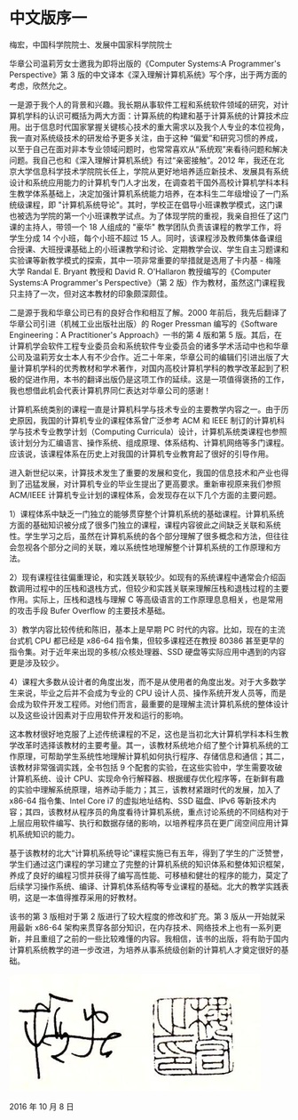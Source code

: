 # 中文版序一

梅宏，中国科学院院士、发展中国家科学院院士

华章公司温莉芳女士邀我为即将出版的《Computer Systems∶A Programmer's Perspective》第 3 版的中文译本《深入理解计算机系统》写个序，出于两方面的考虑，欣然允之。

一是源于我个人的背景和兴趣。我长期从事软件工程和系统软件领域的研究，对计算机学科的认识可概括为两大方面：计算系统的构建和基于计算系统的计算技术应用。出于信息时代国家掌握关键核心技术的重大需求以及我个人专业的本位视角，我一直对系统级技术的研发给予更多关注，由于这种 “偏爱”和研究习惯的养成，以至于自己在面对非本专业领域问题时，也常常喜欢从“系统观”来看待问题和解决问题。我自己也和《深入理解计算机系统》有过“亲密接触”。2012 年，我还在北京大学信息科学技术学院院长任上，学院从更好地培养适应新技术、发展具有系统设计和系统应用能力的计算机专门人才出发，在调查若干国外高校计算机学科本科生教学体系基础上，决定加强计算机系统能力培养，在本科生二年级增设了一门系统级课程，即 "计算机系统导论"。其时，学校正在倡导小班课教学模式，这门课也被选为学院的第一个小班课教学试点。为了体现学院的重视，我亲自担任了这门课的主持人，带领一个 18 人组成的 "豪华" 教学团队负责该课程的教学工作，将学生分成 14 个小班，每个小班不超过 15 人。同时，该课程涉及教师集体备课组合授课、大班授课基础上的小班课教学和讨论、定期教学会议、学生自主习题课和实验课等新教学模式的探索，其中一项非常重要的举措就是选用了卡内基 - 梅隆大学 Randal E. Bryant 教授和 David R. O'Hallaron 教授编写的《Computer Systems∶A Programmer's Perspective》（第 2 版）作为教材，虽然这门课程我只主持了一次，但对这本教材的印象颇深颇佳。

二是源于我和华章公司已有的良好合作和相互了解。2000 年前后，我先后翻译了华章公司引进（机械工业出版社出版）的 Roger Pressman 编写的《Software Engineering：A Practitioner's Approach》一书的第 4 版和第 5 版。其后，在计算机学会软件工程专业委员会和系统软件专业委员会的诸多学术活动中也和华章公司及温莉芳女士本人有不少合作。近二十年来，华章公司的编辑们引进出版了大量计算机学科的优秀教材和学术著作，对国内高校计算机学科的教学改革起到了积极的促进作用，本书的翻译出版仍是这项工作的延续。这是一项值得褒扬的工作，我也想借此机会代表计算机界同仁表达对华章公司的感谢！

计算机系统类别的课程一直是计算机科学与技术专业的主要教学内容之一。由于历史原因，我国的计算机专业的课程体系曾广泛参考 ACM 和 IEEE 制订的计算机科学与技术专业教学计划（Computing Curricula）设计，计算机系统类课程也参照该计划分为汇编语言、操作系统、组成原理、体系结构、计算机网络等多门课程。应该说，该课程体系在历史上对我国的计算机专业教育起了很好的引导作用。

进入新世纪以来，计算技术发生了重要的发展和变化，我国的信息技术和产业也得到了迅猛发展，对计算机专业的毕业生提出了更高要求。重新审视原来我们参照 ACM/IEEE 计算机专业计划的课程体系，会发现存在以下几个方面的主要问题。

1）课程体系中缺乏一门独立的能够贯穿整个计算机系统的基础课程。计算机系统方面的基础知识被分成了很多门独立的课程，课程内容彼此之间缺乏关联和系统性。学生学习之后，虽然在计算机系统的各个部分理解了很多概念和方法，但往往会忽视各个部分之间的关联，难以系统性地理解整个计算机系统的工作原理和方法。

2）现有课程往往偏重理论，和实践关联较少。如现有的系统课程中通常会介绍函数调用过程中的压栈和退栈方式，但较少和实践关联来理解压栈和退栈过程的主要作用。实际上，压栈和退栈与理解 C 等高级语言的工作原理息息相关，也是常用的攻击手段 Bufer Overflow 的主要技术基础。

3）教学内容比较传统和陈旧，基本上是早期 PC 时代的内容。比如，现在的主流台式机 CPU 都已经是 x86-64 指令集，但较多课程还在教授 80386 甚至更早的指令集。对于近年来出现的多核/众核处理器、SSD 硬盘等实际应用中遇到的内容更是涉及较少。

4）课程大多数从设计者的角度出发，而不是从使用者的角度出发。对于大多数学生来说，毕业之后并不会成为专业的 CPU 设计人员、操作系统开发人员等，而是会成为软件开发工程师。对他们而言，最重要的是理解主流计算机系统的整体设计以及这些设计因素对于应用软件开发和运行的影响。 

这本教材很好地克服了上述传统课程的不足，这也是当初北大计算机学科本科生教学改革时选择该教材的主要考量。其一，该教材系统地介绍了整个计算机系统的工作原理，可帮助学生系统性地理解计算机如何执行程序、存储信息和通信；其二，该教材非常强调实践，全书包括 9 个配套的实验，在这些实验中，学生需要攻破计算机系统、设计 CPU、实现命令行解释器、根据缓存优化程序等，在新鲜有趣的实验中理解系统原理，培养动手能力；其三，该教材紧跟时代的发展，加入了 x86-64 指令集、Intel Core i7 的虚拟地址结构、SSD 磁盘、IPv6 等新技术内容；其四，该教材从程序员的角度看待计算机系统，重点讨论系统的不同结构对于上层应用软件编写、执行和数据存储的影响，以培养程序员在更广阔空间应用计算机系统知识的能力。 

基于该教材的北大“计算机系统导论”课程实施已有五年，得到了学生的广泛赞誉，学生们通过这门课程的学习建立了完整的计算机系统的知识体系和整体知识框架，养成了良好的编程习惯并获得了编写高性能、可移植和健壮的程序的能力，莫定了后续学习操作系统、编译、计算机体系结构等专业课程的基础。北大的教学实践表明，这是一本值得推荐采用的好教材。

该书的第 3 版相对于第 2 版进行了较大程度的修改和扩充。第 3 版从一开始就采用最新 x86-64 架构来贯穿各部分知识，在内存技术、网络技术上也有一系列更新，并且重组了之前的一些比较难懂的内容。我相信，该书的出版，将有助于国内计算机系统教学的进一步改进，为培养从事系统级创新的计算机人才奠定很好的基础。

![](../.gitbook/assets/0000-mei-hong-.png)

2016 年 10 月 8 日

